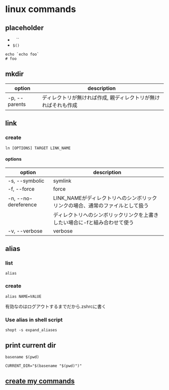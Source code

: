 # linux commands

## placeholder

<!-- markdownlint-disable-next-line MD038 -->
- `` `` ``
- `$()`

```shell
echo `echo foo`
# foo
```

## mkdir

| option        | description                                                    |
| ------------- | -------------------------------------------------------------- |
| -p, --parents | ディレクトリが無ければ作成, 親ディレクトリが無ければそれも作成 |

## link

### create

```shell
ln [OPTIONS] TARGET LINK_NAME
```

#### options

| option               | description                                                                   |
| -------------------- | ----------------------------------------------------------------------------- |
| -s, --symbolic       | symlink                                                                       |
| -f, --force          | force                                                                         |
| -n, --no-dereference | LINK_NAMEがディレクトリへのシンボリックリンクの場合、通常のファイルとして扱う |
|                      | ディレクトリへのシンボリックリンクを上書きしたい場合に-fと組み合わせて使う    |
| -v, --verbose        | verbose                                                                       |

## alias

### list

```shell
alias
```

### create

```shell
alias NAME=VALUE
```

有効なのはログアウトするまでだから.zshrcに書く

### Use alias in shell script

```shell
shopt -s expand_aliases
```

## print current dir

```shell
basename $(pwd)
```

`CURRENT_DIR="$(basename "$(pwd)")"`

## [create my commands](https://github.com/emgniddikur/dotfiles/blob/main/.commands/README.md)

